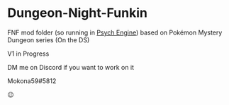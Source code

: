 # Dungeon-Night-Funkin
FNF mod folder (so running in [Psych Engine](https://github.com/ShadowMario/FNF-PsychEngine)) based on Pokémon Mystery Dungeon series (On the DS)

V1 in Progress

DM me on Discord if you want to work on it 

Mokona59#5812

😉
